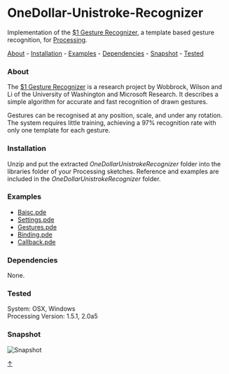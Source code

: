 # <a id="p5_top"></a>OneDollar-Unistroke-Recognizer

Implementation of the [$1 Gesture Recognizer](http://depts.washington.edu/aimgroup/proj/dollar/), a template based gesture recognition, for [Processing](http://processing.org/).

[About](https://github.com/DariusMorawiec/OneDollar-Unistroke-Recognizer#p5_about) - [Installation](https://github.com/DariusMorawiec/OneDollar-Unistroke-Recognizer#p5_installation) - [Examples](https://github.com/DariusMorawiec/OneDollar-Unistroke-Recognizer#p5_examples) - [Dependencies](https://github.com/DariusMorawiec/OneDollar-Unistroke-Recognizer#p5_dependencies) - [Snapshot](https://github.com/DariusMorawiec/OneDollar-Unistroke-Recognizer#p5_snapshot) - [Tested](https://github.com/DariusMorawiec/OneDollar-Unistroke-Recognizer#p5_tested)

### <a id="p5_about"></a>About

The [$1 Gesture Recognizer](http://depts.washington.edu/aimgroup/proj/dollar/) is a research project by Wobbrock, Wilson and Li of
the University of Washington and Microsoft Research. It describes a simple
algorithm for accurate and fast recognition of drawn gestures.

Gestures can be recognised at any position, scale, and under any rotation.
The system requires little training, achieving a 97% recognition rate with 
only one template for each gesture.


### <a id="p5_installation"></a>Installation

Unzip and put the extracted *OneDollarUnistrokeRecognizer* folder into the libraries folder of your Processing sketches. Reference and examples are included in the *OneDollarUnistrokeRecognizer* folder.

### <a id="p5_examples"></a>Examples
* [Baisc.pde](https://github.com/DariusMorawiec/OneDollar-Unistroke-Recognizer/blob/master/examples/Basic/Basic.pde)
* [Settings.pde](https://github.com/DariusMorawiec/OneDollar-Unistroke-Recognizer/blob/master/examples/Settings/Settings.pde)
* [Gestures.pde](https://github.com/DariusMorawiec/OneDollar-Unistroke-Recognizer/blob/master/examples/Gestures/Gestures.pde)
* [Binding.pde](https://github.com/DariusMorawiec/OneDollar-Unistroke-Recognizer/blob/master/examples/Binding/Binding.pde)
* [Callback.pde](https://github.com/DariusMorawiec/OneDollar-Unistroke-Recognizer/blob/master/examples/Callback/Callback.pde)

### <a id="p5_dependencies"></a>Dependencies
None.

### <a id="p5_tested"></a>Tested
System: OSX, Windows<br>
Processing Version: 1.5.1, 2.0a5

### <a id="p5_snapshot"></a>Snapshot
![Snapshot](https://raw.github.com/DariusMorawiec/OneDollar-Unistroke-Recognizer/master/reference/p5snap.png)

[&uarr;](#p5_top)
